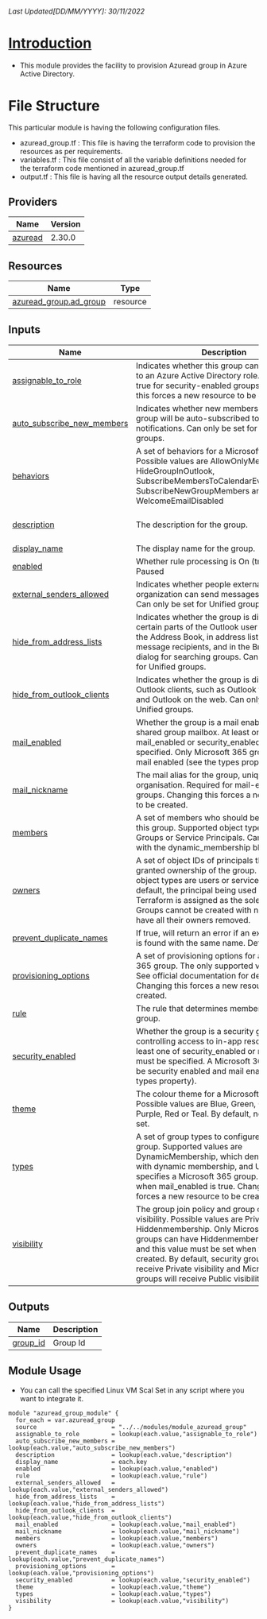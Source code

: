 <!-- BEGIN_TF_DOCS -->
###### Last Updated[DD/MM/YYYY]: 30/11/2022
# <u> Introduction </u>
* This module provides the facility to provision Azuread group in Azure Active Directory.

# File Structure
This particular module is having the following configuration files.
 
- azuread_group.tf : This file is having the terraform code to provision the resources as per requirements.
- variables.tf : This file consist of all the variable definitions needed for the terraform code mentioned in azuread_group.tf
- output.tf : This file is having all the resource output details generated.

## Providers

| Name | Version |
|------|---------|
| <a name="provider_azuread"></a> [azuread](#provider\_azuread) | 2.30.0 |


## Resources

| Name | Type |
|------|------|
| [azuread_group.ad_group](https://registry.terraform.io/providers/hashicorp/azuread/latest/docs/resources/group) | resource |

## Inputs

| Name | Description | Type | Default | Required |
|------|-------------|------|---------|:--------:|
| <a name="input_assignable_to_role"></a> [assignable\_to\_role](#input\_assignable\_to\_role) | Indicates whether this group can be assigned to an Azure Active Directory role. Can only be true for security-enabled groups. Changing this forces a new resource to be created. | `bool` | `false` | no |
| <a name="input_auto_subscribe_new_members"></a> [auto\_subscribe\_new\_members](#input\_auto\_subscribe\_new\_members) | Indicates whether new members added to the group will be auto-subscribed to receive email notifications. Can only be set for Unified groups. | `bool` | `false` | no |
| <a name="input_behaviors"></a> [behaviors](#input\_behaviors) | A set of behaviors for a Microsoft 365 group. Possible values are AllowOnlyMembersToPost, HideGroupInOutlook, SubscribeMembersToCalendarEventsDisabled, SubscribeNewGroupMembers and WelcomeEmailDisabled | `list(string)` | `null` | no |
| <a name="input_description"></a> [description](#input\_description) | The description for the group. | `string` | `"Please provide proper description."` | no |
| <a name="input_display_name"></a> [display\_name](#input\_display\_name) | The display name for the group. | `string` | n/a | yes |
| <a name="input_enabled"></a> [enabled](#input\_enabled) | Whether rule processing is On (true) or Paused | `bool` | n/a | yes |
| <a name="input_external_senders_allowed"></a> [external\_senders\_allowed](#input\_external\_senders\_allowed) | Indicates whether people external to the organization can send messages to the group. Can only be set for Unified groups. | `bool` | n/a | yes |
| <a name="input_hide_from_address_lists"></a> [hide\_from\_address\_lists](#input\_hide\_from\_address\_lists) | Indicates whether the group is displayed in certain parts of the Outlook user interface: in the Address Book, in address lists for selecting message recipients, and in the Browse Groups dialog for searching groups. Can only be set for Unified groups. | `bool` | `false` | no |
| <a name="input_hide_from_outlook_clients"></a> [hide\_from\_outlook\_clients](#input\_hide\_from\_outlook\_clients) | Indicates whether the group is displayed in Outlook clients, such as Outlook for Windows and Outlook on the web. Can only be set for Unified groups. | `bool` | `false` | no |
| <a name="input_mail_enabled"></a> [mail\_enabled](#input\_mail\_enabled) | Whether the group is a mail enabled, with a shared group mailbox. At least one of mail\_enabled or security\_enabled must be specified. Only Microsoft 365 groups can be mail enabled (see the types property). | `bool` | `false` | no |
| <a name="input_mail_nickname"></a> [mail\_nickname](#input\_mail\_nickname) | The mail alias for the group, unique in the organisation. Required for mail-enabled groups. Changing this forces a new resource to be created. | `string` | `"Demo-Group"` | no |
| <a name="input_members"></a> [members](#input\_members) | A set of members who should be present in this group. Supported object types are Users, Groups or Service Principals. Cannot be used with the dynamic\_membership block. | `list(string)` | `null` | no |
| <a name="input_owners"></a> [owners](#input\_owners) | A set of object IDs of principals that will be granted ownership of the group. Supported object types are users or service principals. By default, the principal being used to execute Terraform is assigned as the sole owner. Groups cannot be created with no owners or have all their owners removed. | `list(string)` | `null` | no |
| <a name="input_prevent_duplicate_names"></a> [prevent\_duplicate\_names](#input\_prevent\_duplicate\_names) | If true, will return an error if an existing group is found with the same name. Defaults to false. | `bool` | `true` | no |
| <a name="input_provisioning_options"></a> [provisioning\_options](#input\_provisioning\_options) | A set of provisioning options for a Microsoft 365 group. The only supported value is Team. See official documentation for details. Changing this forces a new resource to be created. | `list(string)` | <pre>[<br>  "Team"<br>]</pre> | no |
| <a name="input_rule"></a> [rule](#input\_rule) | The rule that determines membership of this group. | `string` | n/a | yes |
| <a name="input_security_enabled"></a> [security\_enabled](#input\_security\_enabled) | Whether the group is a security group for controlling access to in-app resources. At least one of security\_enabled or mail\_enabled must be specified. A Microsoft 365 group can be security enabled and mail enabled (see the types property). | `bool` | `false` | no |
| <a name="input_theme"></a> [theme](#input\_theme) | The colour theme for a Microsoft 365 group. Possible values are Blue, Green, Orange, Pink, Purple, Red or Teal. By default, no theme is set. | `string` | `null` | no |
| <a name="input_types"></a> [types](#input\_types) | A set of group types to configure for the group. Supported values are DynamicMembership, which denotes a group with dynamic membership, and Unified, which specifies a Microsoft 365 group. Required when mail\_enabled is true. Changing this forces a new resource to be created. | `list(string)` | `null` | no |
| <a name="input_visibility"></a> [visibility](#input\_visibility) | The group join policy and group content visibility. Possible values are Private, Public, or Hiddenmembership. Only Microsoft 365 groups can have Hiddenmembership visibility and this value must be set when the group is created. By default, security groups will receive Private visibility and Microsoft 365 groups will receive Public visibility. | `string` | `"Private"` | no |

## Outputs

| Name | Description |
|------|-------------|
| <a name="output_group_id"></a> [group\_id](#output\_group\_id) | Group Id |

## Module Usage 
* You can call the specified Linux VM Scal Set in any script where you want to integrate it.
```
module "azuread_group_module" {
  for_each = var.azuread_group
  source                     = "../../modules/module_azuread_group"
  assignable_to_role         = lookup(each.value,"assignable_to_role")
  auto_subscribe_new_members = lookup(each.value,"auto_subscribe_new_members")
  description                = lookup(each.value,"description")
  display_name               = each.key
  enabled                    = lookup(each.value,"enabled")
  rule                       = lookup(each.value,"rule")
  external_senders_allowed   = lookup(each.value,"external_senders_allowed")
  hide_from_address_lists    = lookup(each.value,"hide_from_address_lists")
  hide_from_outlook_clients  = lookup(each.value,"hide_from_outlook_clients")
  mail_enabled               = lookup(each.value,"mail_enabled")
  mail_nickname              = lookup(each.value,"mail_nickname")
  members                    = lookup(each.value,"members")
  owners                     = lookup(each.value,"owners")
  prevent_duplicate_names    = lookup(each.value,"prevent_duplicate_names")
  provisioning_options       = lookup(each.value,"provisioning_options")
  security_enabled           = lookup(each.value,"security_enabled")
  theme                      = lookup(each.value,"theme")
  types                      = lookup(each.value,"types")
  visibility                 = lookup(each.value,"visibility")
}



```

<!-- END_TF_DOCS -->